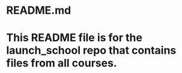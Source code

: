 # README.md #

# This README file is for the launch_school repo that contains files from all courses. 
